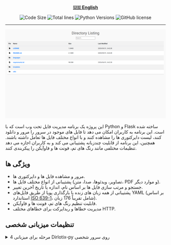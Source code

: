 <div align="center">

[**🇺🇸 English**](../../README.md)

</div>

<p align="center">
  <img src="https://img.shields.io/github/languages/code-size/robonamari/Dirlotix-py?style=flat" alt="Code Size">
  <img src="https://tokei.rs/b1/github/robonamari/Dirlotix-py?style=flat" alt="Total lines">
  <img src="https://img.shields.io/badge/python-%5E3.9-blue" alt="Python Versions">
  <img src="https://img.shields.io/github/license/robonamari/Dirlotix-py" alt="GitHub license">
</p>

---

<img src="/.github/banner.png" alt="بنر">

این پروژه یک برنامه مدیریت فایل تحت وب است که با Python و Flask ساخته شده است. این برنامه به کاربران امکان می دهد تا فایل های موجود در سرور را مرور و دانلود کنند، لیست دایرکتوری ها را مشاهده کنند و با انواع مختلف فایل ها تعامل داشته باشند. همچنین، این برنامه از قابلیت چندزبانه پشتیبانی می کند و به کاربران اجازه می دهد تنظیمات مختلفی مانند رنگ های تم، فونت ها و فاوآیکن را پیکربندی کنند.

## ویژگی ها

- مرور و مشاهده فایل ها و دایرکتوری ها.
- پشتیبانی از انواع مختلف فایل ها (تصاویر، ویدئوها، صدا، متن، PDF و موارد دیگر).
- جستجو و مرتب سازی فایل ها بر اساس نام، اندازه یا تاریخ آخرین تغییر.
- پشتیبانی از همه زبان های زنده با بارگذاری پویا از طریق فایل‌های YAML (بر اساس استاندارد [ISO 639-1](https://fa.wikipedia.org/wiki/%D9%81%D9%87%D8%B1%D8%B3%D8%AA_%DA%A9%D8%AF%D9%87%D8%A7%DB%8C_%D8%A7%DB%8C%D8%B2%D9%88_%DB%B1%E2%80%93%DB%B6%DB%B3%DB%B9)، شامل تقریباً 176 زبان).
- قابلیت تنظیم رنگ های تم، فونت ها و فاوآیکن.
- مدیریت خطاها و ریدایرکت برای خطاهای مختلف HTTP.

## تنظیمات میزبانی شخصی

<details>
<summary>4 مرحله برای میزبانی Dirlotix-py روی سرور شخصی</summary>

### 1. کلون کردن مخزن

```bash
git clone https://github.com/robonamari/Dirlotix-py
```

### 2. نصب پایتون و وابستگی ها

پایتون را نصب کنید، سپس وابستگی های مورد نیاز را نصب کنید:

```bash
pip install -r requirements.txt
```

### 3. تنظیم اسکریپت

1. نام **.env.example** را به **.env** تغییر دهید.
2. توضیحات کامل متغیرهای محیطی داخل فایل `.env` نوشته شده اند، آن ها را مطابق نیاز تکمیل کنید.

### 4. اجرای اسکریپت

```bash
python index.py
```

### انجام شد!

اسکریپت شما باید به طور کامل تنظیم شده و آماده اجرا باشد!

</details>
